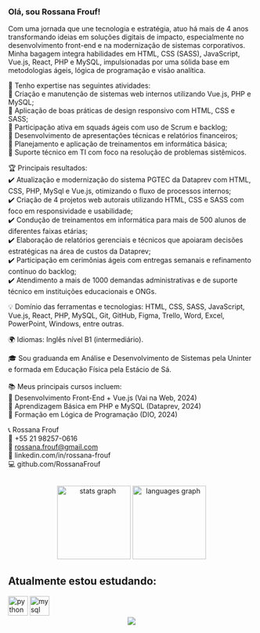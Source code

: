 ### Olá, sou Rossana Frouf! 
Com uma jornada que une tecnologia e estratégia, atuo há mais de 4 anos transformando ideias em soluções digitais de impacto, especialmente no desenvolvimento front-end e na modernização de sistemas corporativos. Minha bagagem integra habilidades em HTML, CSS (SASS), JavaScript, Vue.js, React, PHP e MySQL, impulsionadas por uma sólida base em metodologias ágeis, lógica de programação e visão analítica.

🎯 Tenho expertise nas seguintes atividades: <br>
🔹 Criação e manutenção de sistemas web internos utilizando Vue.js, PHP e MySQL;<br>
🔹 Aplicação de boas práticas de design responsivo com HTML, CSS e SASS;<br>
🔹 Participação ativa em squads ágeis com uso de Scrum e backlog;<br>
🔹 Desenvolvimento de apresentações técnicas e relatórios financeiros;<br>
🔹 Planejamento e aplicação de treinamentos em informática básica;<br>
🔹 Suporte técnico em TI com foco na resolução de problemas sistêmicos.<br>

🏆 Principais resultados: <br>
✔️ Atualização e modernização do sistema PGTEC da Dataprev com HTML, CSS, PHP, MySql e Vue.js, otimizando o fluxo de processos internos;<br>
✔️ Criação de 4 projetos web autorais utilizando HTML, CSS e SASS com foco em responsividade e usabilidade;<br>
✔️ Condução de treinamentos em informática para mais de 500 alunos de diferentes faixas etárias;<br>
✔️ Elaboração de relatórios gerenciais e técnicos que apoiaram decisões estratégicas na área de custos da Dataprev;<br>
✔️ Participação em cerimônias ágeis com entregas semanais e refinamento contínuo do backlog;<br>
✔️ Atendimento a mais de 1000 demandas administrativas e de suporte técnico em instituições educacionais e ONGs.<br>

💡 Domínio das ferramentas e tecnologias: HTML, CSS, SASS, JavaScript, Vue.js, React, PHP, MySQL, Git, GitHub, Figma, Trello, Word, Excel, PowerPoint, Windows, entre outras.<br>

🌍 Idiomas: Inglês nível B1 (intermediário).<br>

🎓 Sou graduanda em Análise e Desenvolvimento de Sistemas pela Uninter e formada em Educação Física pela Estácio de Sá.<br><br>
📚 Meus principais cursos incluem:<br>
🔸 Desenvolvimento Front-End + Vue.js (Vai na Web, 2024)<br>
🔸 Aprendizagem Básica em PHP e MySQL (Dataprev, 2024)<br>
🔸 Formação em Lógica de Programação (DIO, 2024)<br>

📞 Rossana Frouf<br>
📱 +55 21 98257-0616<br>
📧 rossana.frouf@gmail.com<br>
🔗 linkedin.com/in/rossana-frouf<br>
💻 github.com/RossanaFrouf<br>


<div align="left">
 <!-- <img src="https://cdn.jsdelivr.net/gh/devicons/devicon/icons/html5/html5-original.svg" height="40" alt="html5 logo" />
  <img src="https://cdn.jsdelivr.net/gh/devicons/devicon/icons/css3/css3-original.svg" height="40" alt="css3 logo"  />
  <img src="https://cdn.jsdelivr.net/gh/devicons/devicon/icons/sass/sass-original.svg" height="40" alt="sass logo"  />
  <img src="https://cdn.jsdelivr.net/gh/devicons/devicon/icons/javascript/javascript-original.svg" height="40" alt="javascript logo"  />
  <img src="https://cdn.jsdelivr.net/gh/devicons/devicon/icons/react/react-original.svg" height="40" alt="react logo"  />
 <img src="https://cdn.jsdelivr.net/gh/devicons/devicon/icons/vuejs/vuejs-original.svg" height="40" alt="vuejs logo"  />
 <!-- <img src="https://cdn.jsdelivr.net/gh/devicons/devicon/icons/python/python-original.svg" height="40" alt="python logo"  /> -->
</div>

##

<div align="center">
  <img src="https://github-readme-stats.vercel.app/api?username=RossanaFrouf&hide_title=false&hide_rank=false&show_icons=true&include_all_commits=true&count_private=true&disable_animations=false&theme=dracula&locale=en&hide_border=false&order=1" height="150" alt="stats graph"  />
  <img src="https://github-readme-stats.vercel.app/api/top-langs?username=RossanaFrouf&locale=en&hide_title=false&layout=compact&card_width=320&langs_count=5&theme=dracula&hide_border=false&order=2" height="150" alt="languages graph"  />
</div>

## Atualmente estou estudando:

<div align="left">
 <!-- <img src="https://cdn.jsdelivr.net/gh/devicons/devicon/icons/php/php-original.svg" height="40" alt="php logo"  /> 
 <!-- <img src="https://cdn.jsdelivr.net/gh/devicons/devicon/icons/react/react-original.svg" height="40" alt="react logo"  /> -->
 <!-- <img src="https://cdn.jsdelivr.net/gh/devicons/devicon/icons/vuejs/vuejs-original.svg" height="40" alt="vuejs logo"  /> -->
 <img src="https://cdn.jsdelivr.net/gh/devicons/devicon/icons/python/python-original.svg" height="40" alt="python logo"  /> 
<img src="https://cdn.jsdelivr.net/gh/devicons/devicon/icons/mysql/mysql-original.svg" height="40" alt="mysql logo"  /> 
</div>

<div align="center">
  <img src="https://profile-counter.glitch.me/RossanaFrouf/count.svg?"  />
</div>
